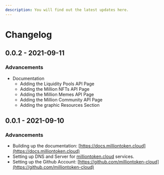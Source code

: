 ```yaml
---
description: You will find out the latest updates here.
---
```


# Changelog

## 0.0.2 - 2021-09-11

### Advancements

* Documentation
  * Adding the Liquidity Pools API Page
  * Adding the Million NFTs API Page
  * Adding the Million Memes API Page
  * Adding the Million Community API Page
  * Adding the graphic Resources Section

## 0.0.1 - 2021-09-10

### Advancements

* Building up the documentation: [https://docs.milliontoken.cloud](https://docs.milliontoken.cloud)
* Setting up DNS and Server for [milliontoken.cloud](https://www.milliontoken.cloud) services.
* Setting up the Github Account: [https://github.com/milliontoken-cloud](https://github.com/milliontoken-cloud)



